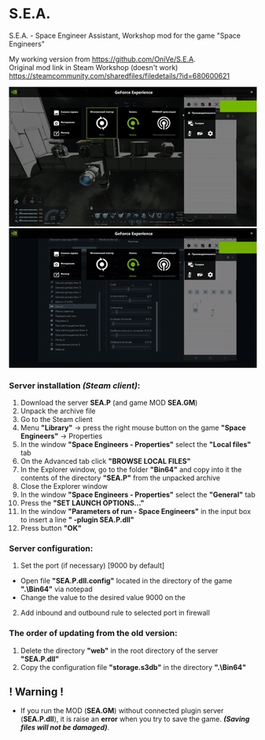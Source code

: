 # S.E.A.
S.E.A. - Space Engineer Assistant, Workshop mod for the game "Space Engineers" 

My working version from https://github.com/OniVe/S.E.A.  
Original mod link in Steam Workshop (doesn't work) https://steamcommunity.com/sharedfiles/filedetails/?id=680600621

![Work example 1](https://github.com/Twertoon/SEA/blob/master/gif%20example/ezgif.com-gif-maker.gif)  
![Work example 2](https://github.com/Twertoon/SEA/blob/master/gif%20example/ezgif.com-gif-maker%20(1).gif)

###   Server installation *(Steam client)*:
1.  Download the server **SEA.P** (and game MOD **SEA.GM**)
2.  Unpack the archive file
3.  Go to the Steam client
4.  Menu **"Library"** -> press the right mouse button on the game **"Space Engineers"** -> Properties
5.  In the window **"Space Engineers - Properties"** select the **"Local files"** tab
6.  On the Advanced tab click **"BROWSE LOCAL FILES"**
7.  In the Explorer window, go to the folder **"Bin64"** and copy into it the contents of the directory **"SEA.P"** from the unpacked archive
8.  Close the Explorer window
9.  In the window **"Space Engineers - Properties"** select the **"General"** tab
10. Press the **"SET LAUNCH OPTIONS..."**
11. In the window **"Parameters of run - Space Engineers"** in the input box to insert a line **" -plugin SEA.P.dll"**
12. Press button **"OK"**

###   Server configuration:
1.  Set the port (if necessary) [9000 by default]
 *  Open file **"SEA.P.dll.config"** located in the directory of the game **".\Bin64"** via notepad
 *  Change the value to the desired value 9000 on the **<add key = "port" value = "9000" />**
2.  Add inbound and outbound rule to selected port in firewall

###   The order of updating from the old version:
1.  Delete the directory **"web"** in the root directory of the server **"SEA.P.dll"**
2.  Copy the configuration file **"storage.s3db"** in the directory **".\Bin64"**

##   ! Warning !
* If you run the MOD (**SEA.GM**) without connected plugin server (**SEA.P.dll**), it is raise an **error** when you try to save the game. ***(Saving files will not be damaged)***.